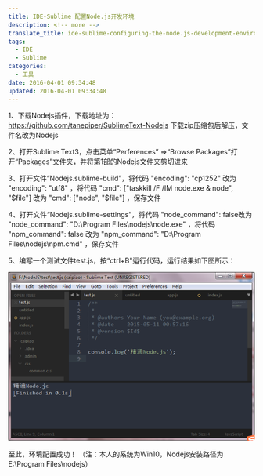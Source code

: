 ```yaml
---
title: IDE-Sublime 配置Node.js开发环境
description: <!-- more -->
translate_title: ide-sublime-configuring-the-node.js-development-environment
tags:
  - IDE
  - Sublime
categories:
  - 工具
date: 2016-04-01 09:34:48
updated: 2016-04-01 09:34:48
---
```



1、下载Nodejs插件，下载地址为：
https://github.com/tanepiper/SublimeText-Nodejs
下载zip压缩包后解压，文件名改为Nodejs

2、打开Sublime Text3，点击菜单“Perferences” =>“Browse Packages”打开“Packages”文件夹，并将第1部的Nodejs文件夹剪切进来

3、打开文件“Nodejs.sublime-build”，将代码 "encoding": "cp1252" 改为 "encoding": "utf8" ，将代码 "cmd": ["taskkill /F /IM node.exe & node", "$file"] 改为 "cmd": ["node", "$file"] ，保存文件

4、打开文件“Nodejs.sublime-settings”，将代码 "node_command": false改为 "node_command": "D:\\Program Files\\nodejs\\node.exe" ，将代码 "npm_command": false 改为 "npm_command": "D:\\Program Files\\nodejs\\npm.cmd" ，保存文件

5、编写一个测试文件test.js，按“ctrl+B"运行代码，运行结果如下图所示：

![05](/images/sublime/05.png)

至此，环境配置成功！
（注：本人的系统为Win10，Nodejs安装路径为E:\Program Files\nodejs）
